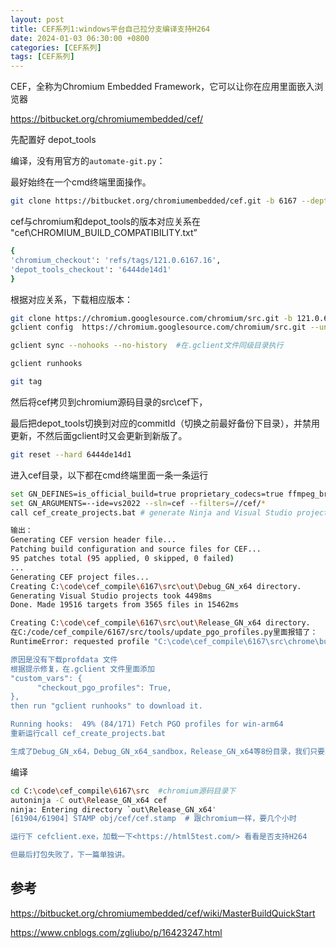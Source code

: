 ```yaml
---
layout: post
title: CEF系列1:windows平台自己拉分支编译支持H264
date: 2024-01-03 06:30:00 +0800
categories: [CEF系列]
tags: [CEF系列]
---
```

CEF，全称为Chromium Embedded Framework，它可以让你在应用里面嵌入浏览器

<https://bitbucket.org/chromiumembedded/cef/>

先配置好 depot_tools

编译，没有用官方的`automate-git.py`：

最好始终在一个cmd终端里面操作。

```bash
git clone https://bitbucket.org/chromiumembedded/cef.git -b 6167 --depth 1
```

cef与chromium和depot_tools的版本对应关系在 "cef\CHROMIUM_BUILD_COMPATIBILITY.txt”

```bash
{
'chromium_checkout': 'refs/tags/121.0.6167.16',
'depot_tools_checkout': '6444de14d1'
}
```

根据对应关系，下载相应版本：

```bash
git clone https://chromium.googlesource.com/chromium/src.git -b 121.0.6167.16 --depth 1 #如果要编译其它cef版本最好也这样下载，不要通过切换分支去切换代码。
gclient config  https://chromium.googlesource.com/chromium/src.git --unmanaged # 生成.gclient

gclient sync --nohooks --no-history  #在.gclient文件同级目录执行

gclient runhooks

git tag
```
然后将cef拷贝到chromium源码目录的src\cef下，

最后把depot_tools切换到对应的commitId（切换之前最好备份下目录），并禁用更新，不然后面gclient时又会更新到新版了。

```bash
git reset --hard 6444de14d1
```

进入cef目录，以下都在cmd终端里面一条一条运行

```bash
set GN_DEFINES=is_official_build=true proprietary_codecs=true ffmpeg_branding=Chrome
set GN_ARGUMENTS=--ide=vs2022 --sln=cef --filters=//cef/*
call cef_create_projects.bat # generate Ninja and Visual Studio project files.会生成cef.sln

输出：
Generating CEF version header file...
Patching build configuration and source files for CEF...
95 patches total (95 applied, 0 skipped, 0 failed)
...
Generating CEF project files...
Creating C:\code\cef_compile\6167\src\out\Debug_GN_x64 directory.
Generating Visual Studio projects took 4498ms
Done. Made 19516 targets from 3565 files in 15462ms

Creating C:\code\cef_compile\6167\src\out\Release_GN_x64 directory.
在C:/code/cef_compile/6167/src/tools/update_pgo_profiles.py里面报错了：
RuntimeError: requested profile "C:\code\cef_compile\6167\src\chrome\build\pgo_profiles\chrome-win64-6167-1702403312-82d61bcc654e9a17abfd09e1a6b05cf3c78be59e.profdata" doesn't exist

原因是没有下载profdata 文件
根据提示修复，在.gclient 文件里面添加
"custom_vars": {
      "checkout_pgo_profiles": True,
},
then run "gclient runhooks" to download it.

Running hooks:  49% (84/171) Fetch PGO profiles for win-arm64
重新运行call cef_create_projects.bat

生成了Debug_GN_x64，Debug_GN_x64_sandbox，Release_GN_x64等8份目录，我们只要其中一个：
```
编译
```bash
cd C:\code\cef_compile\6167\src  #chromium源码目录下
autoninja -C out\Release_GN_x64 cef
ninja: Entering directory `out\Release_GN_x64'
[61904/61904] STAMP obj/cef/cef.stamp  # 跟chromium一样，要几个小时

运行下 cefclient.exe，加载一下<https://html5test.com/> 看看是否支持H264

但最后打包失败了，下一篇单独讲。
```
## 参考
<https://bitbucket.org/chromiumembedded/cef/wiki/MasterBuildQuickStart>

<https://www.cnblogs.com/zgliubo/p/16423247.html>
